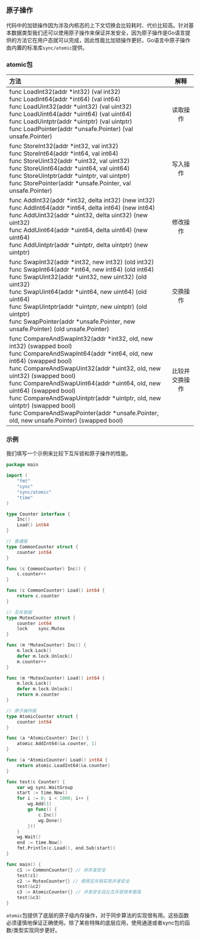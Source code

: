 ## `原子操作`

代码中的加锁操作因为涉及内核态的上下文切换会比较耗时、代价比较高。针对基本数据类型我们还可以使用原子操作来保证并发安全，因为原子操作是Go语言提供的方法它在用户态就可以完成，因此性能比加锁操作更好。Go语言中原子操作由内置的标准库`sync/atomic`提供。

### atomic包

| 方法                                                         |      解释      |
| :----------------------------------------------------------- | :------------: |
| func LoadInt32(addr *int32) (val int32) <br>func LoadInt64(addr *int64) (val int64) <br/>func LoadUint32(addr *uint32) (val uint32) <br/>func LoadUint64(addr *uint64) (val uint64) <br/>func LoadUintptr(addr *uintptr) (val uintptr) <br/>func LoadPointer(addr *unsafe.Pointer) (val unsafe.Pointer) |    读取操作    |
| func StoreInt32(addr *int32, val int32) <br/>func StoreInt64(addr *int64, val int64) <br/>func StoreUint32(addr *uint32, val uint32) <br/>func StoreUint64(addr *uint64, val uint64) <br/>func StoreUintptr(addr *uintptr, val uintptr) <br/>func StorePointer(addr *unsafe.Pointer, val unsafe.Pointer) |    写入操作    |
| func AddInt32(addr *int32, delta int32) (new int32) <br/>func AddInt64(addr *int64, delta int64) (new int64) <br/>func AddUint32(addr *uint32, delta uint32) (new uint32) <br/>func AddUint64(addr *uint64, delta uint64) (new uint64) <br/>func AddUintptr(addr *uintptr, delta uintptr) (new uintptr) |    修改操作    |
| func SwapInt32(addr *int32, new int32) (old int32) <br/>func SwapInt64(addr *int64, new int64) (old int64) <br/>func SwapUint32(addr *uint32, new uint32) (old uint32) <br/>func SwapUint64(addr *uint64, new uint64) (old uint64) <br/>func SwapUintptr(addr *uintptr, new uintptr) (old uintptr) <br/>func SwapPointer(addr *unsafe.Pointer, new unsafe.Pointer) (old unsafe.Pointer) |    交换操作    |
| func CompareAndSwapInt32(addr *int32, old, new int32) (swapped bool) <br/>func CompareAndSwapInt64(addr *int64, old, new int64) (swapped bool)  <br/>func CompareAndSwapUint32(addr *uint32, old, new uint32) (swapped bool) <br/>func CompareAndSwapUint64(addr *uint64, old, new uint64) (swapped bool) <br/>func CompareAndSwapUintptr(addr *uintptr, old, new uintptr) (swapped bool) <br/>func CompareAndSwapPointer(addr *unsafe.Pointer, old, new unsafe.Pointer) (swapped bool) | 比较并交换操作 |

### 示例

我们填写一个示例来比较下互斥锁和原子操作的性能。

```go
package main

import (
	"fmt"
	"sync"
	"sync/atomic"
	"time"
)

type Counter interface {
	Inc()
	Load() int64
}

// 普通版
type CommonCounter struct {
	counter int64
}

func (c CommonCounter) Inc() {
	c.counter++
}

func (c CommonCounter) Load() int64 {
	return c.counter
}

// 互斥锁版
type MutexCounter struct {
	counter int64
	lock    sync.Mutex
}

func (m *MutexCounter) Inc() {
	m.lock.Lock()
	defer m.lock.Unlock()
	m.counter++
}

func (m *MutexCounter) Load() int64 {
	m.lock.Lock()
	defer m.lock.Unlock()
	return m.counter
}

// 原子操作版
type AtomicCounter struct {
	counter int64
}

func (a *AtomicCounter) Inc() {
	atomic.AddInt64(&a.counter, 1)
}

func (a *AtomicCounter) Load() int64 {
	return atomic.LoadInt64(&a.counter)
}

func test(c Counter) {
	var wg sync.WaitGroup
	start := time.Now()
	for i := 0; i < 1000; i++ {
		wg.Add(1)
		go func() {
			c.Inc()
			wg.Done()
		}()
	}
	wg.Wait()
	end := time.Now()
	fmt.Println(c.Load(), end.Sub(start))
}

func main() {
	c1 := CommonCounter{} // 非并发安全
	test(c1)
	c2 := MutexCounter{} // 使用互斥锁实现并发安全
	test(&c2)
	c3 := AtomicCounter{} // 并发安全且比互斥锁效率更高
	test(&c3)
}
```

`atomic`包提供了底层的原子级内存操作，对于同步算法的实现很有用。这些函数必须谨慎地保证正确使用。除了某些特殊的底层应用，使用通道或者sync包的函数/类型实现同步更好。